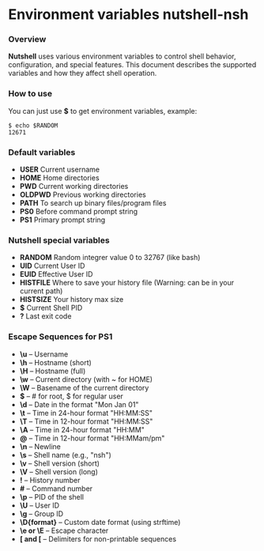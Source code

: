 # Environment variables nutshell-nsh

### Overview
**Nutshell** uses various environment variables to control shell behavior, configuration, and special features. This document describes the supported variables and how they affect shell operation.

### How to use
You can just use **$** to get environment variables, example:
```nsh
$ echo $RANDOM
12671
```

### Default variables
- **USER** Current username
- **HOME** Home directories
- **PWD** Current working directories
- **OLDPWD** Previous working directories
- **PATH** To search up binary files/program files
- **PS0** Before command prompt string
- **PS1** Primary prompt string

### Nutshell special variables
- **RANDOM** Random integrer value 0 to 32767 (like bash)
- **UID** Current User ID
- **EUID** Effective User ID
- **HISTFILE** Where to save your history file (Warning: can be in your current path)
- **HISTSIZE** Your history max size
- **$** Current Shell PID
- **?** Last exit code

### Escape Sequences for PS1

- **\u** – Username
- **\h** – Hostname (short)
- **\H** – Hostname (full)
- **\w** – Current directory (with ~ for HOME)
- **\W** – Basename of the current directory
- **$** – # for root, $ for regular user
- **\d** – Date in the format "Mon Jan 01"
- **\t** – Time in 24-hour format "HH:MM:SS"
- **\T** – Time in 12-hour format "HH:MM:SS"
- **\A** – Time in 24-hour format "HH:MM"
- **\@** – Time in 12-hour format "HH:MMam/pm"
- **\n** – Newline
- **\s** – Shell name (e.g., "nsh")
- **\v** – Shell version (short)
- **\V** – Shell version (long)
- **\!** – History number
- **\#** – Command number
- **\p** – PID of the shell
- **\U** – User ID
- **\g** – Group ID
- **\D{format}** – Custom date format (using strftime)
- **\e or \E** – Escape character
- **\[ and \[** – Delimiters for non-printable sequences
